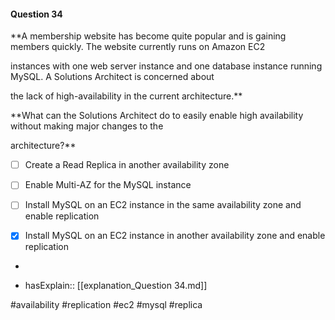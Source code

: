 #### Question  34


**A membership website has become quite popular and is gaining members quickly. The website currently runs on Amazon EC2

instances with one web server instance and one database instance running MySQL. A Solutions Architect is concerned about

the lack of high-availability in the current architecture.**


**What can the Solutions Architect do to easily enable high availability without making major changes to the

architecture?**


- [ ] Create a Read Replica in another availability zone


- [ ] Enable Multi-AZ for the MySQL instance


- [ ] Install MySQL on an EC2 instance in the same availability zone and enable replication


- [x] Install MySQL on an EC2 instance in another availability zone and enable replication


*

- hasExplain:: [[explanation_Question  34.md]]

#availability #replication #ec2 #mysql #replica 